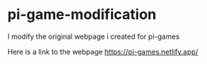 # pi-game-modification
I modify the original webpage i created for pi-games

Here is a link to the webpage  https://pi-games.netlify.app/
